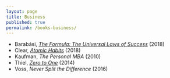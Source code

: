 ```yaml
---
layout: page
title: Business
published: true
permalink: /books-business/
---
```


* Barabási, _<a id="barabasi-the-formula" class="internal-link" href="/barabasi-the-formula/">The Formula: The Universal Laws of Success</a>_ (2018) 
* Clear, _<a id="clear-atomic-habits" class="internal-link" href="/clear-atomic-habits/">Atomic Habits</a>_ (2018) 
* Kaufman, _The Personal MBA_ (2010) 
* Thiel, _<a id="thiel-zero-to-one" class="internal-link" href="/thiel-zero-to-one/">Zero to One</a>_ (2014) 
* Voss, _Never Split the Difference_ (2016) 
